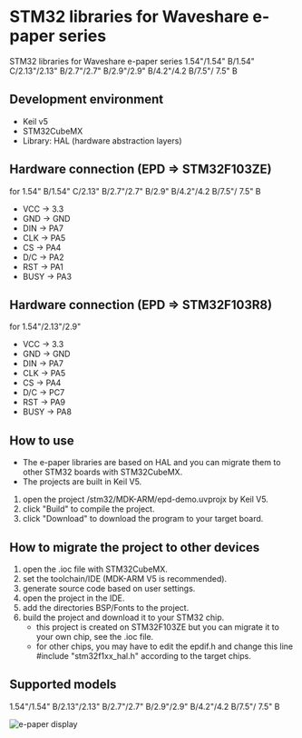 # STM32 libraries for Waveshare e-paper series
STM32 libraries for Waveshare e-paper series 1.54"/1.54" B/1.54" C/2.13"/2.13" B/2.7"/2.7" B/2.9"/2.9" B/4.2"/4.2 B/7.5"/ 7.5" B
## Development environment
  * Keil v5
  * STM32CubeMX
  * Library: HAL (hardware abstraction layers)
## Hardware connection (EPD => STM32F103ZE)
for 1.54" B/1.54" C/2.13" B/2.7"/2.7" B/2.9" B/4.2"/4.2 B/7.5"/ 7.5" B
  * VCC    ->    3.3
  * GND    ->    GND
  * DIN    ->    PA7
  * CLK    ->    PA5
  * CS     ->    PA4
  * D/C    ->    PA2
  * RST    ->    PA1
  * BUSY   ->    PA3
## Hardware connection (EPD => STM32F103R8)
for 1.54"/2.13"/2.9"
  * VCC    ->    3.3
  * GND    ->    GND
  * DIN    ->    PA7
  * CLK    ->    PA5
  * CS     ->    PA4
  * D/C    ->    PC7
  * RST    ->    PA9
  * BUSY   ->    PA8
## How to use
* The e-paper libraries are based on HAL and you can migrate them to other STM32 boards with STM32CubeMX.
* The projects are built in Keil V5.
1.  open the project /stm32/MDK-ARM/epd-demo.uvprojx by Keil V5.
2.  click "Build" to compile the project.
3.  click "Download" to download the program to your target board.
## How to migrate the project to other devices 
1.  open the .ioc file with STM32CubeMX.
2.  set the toolchain/IDE (MDK-ARM V5 is recommended).
3.  generate source code based on user settings.
4.  open the project in the IDE.
5.  add the directories BSP/Fonts to the project.
6.  build the project and download it to your STM32 chip.
    * this project is created on STM32F103ZE but you can migrate it to your own chip, see the .ioc file.
    * for other chips, you may have to edit the epdif.h and change this line 
      #include "stm32f1xx_hal.h" according to the target chips.
## Supported models
1.54"/1.54" B/2.13"/2.13" B/2.7"/2.7" B/2.9"/2.9" B/4.2"/4.2 B/7.5"/ 7.5" B

![e-paper display](http://www.waveshare.com/img/devkit/general/e-Paper-Modules-CMP.jpg)
